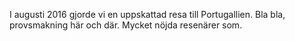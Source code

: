 I augusti 2016 gjorde vi en uppskattad resa till Portugallien. Bla bla, provsmakning här och där. Mycket nöjda resenärer som.
